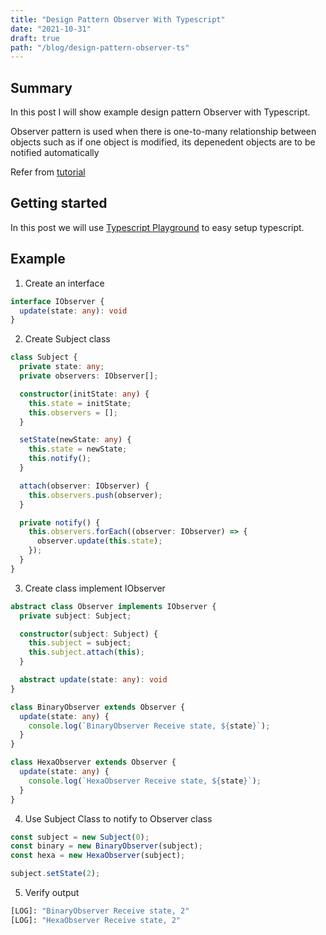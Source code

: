 ```yaml
---
title: "Design Pattern Observer With Typescript"
date: "2021-10-31"
draft: true
path: "/blog/design-pattern-observer-ts"
---
```


## Summary
In this post I will show example design pattern Observer with Typescript.

Observer pattern is used when there is one-to-many relationship between objects such as if one object is modified, its depenedent objects are to be notified automatically

Refer from [tutorial](https://www.tutorialspoint.com/design_pattern/observer_pattern.htm)

## Getting started

In this post we will use [Typescript Playground](https://www.typescriptlang.org/play) to easy setup typescript. 

## Example

1. Create an interface

```ts
interface IObserver {
  update(state: any): void
}
```

2. Create Subject class

```ts
class Subject {
  private state: any;
  private observers: IObserver[];

  constructor(initState: any) {
    this.state = initState;
    this.observers = [];
  }

  setState(newState: any) {
    this.state = newState;
    this.notify();
  }

  attach(observer: IObserver) {
    this.observers.push(observer);
  }

  private notify() {
    this.observers.forEach((observer: IObserver) => {
      observer.update(this.state);
    });
  }
}
```

3. Create class implement IObserver

```ts
abstract class Observer implements IObserver {
  private subject: Subject;

  constructor(subject: Subject) {
    this.subject = subject;
    this.subject.attach(this);
  }

  abstract update(state: any): void
}

class BinaryObserver extends Observer {
  update(state: any) {
    console.log(`BinaryObserver Receive state, ${state}`);
  }
}

class HexaObserver extends Observer {
  update(state: any) {
    console.log(`HexaObserver Receive state, ${state}`);
  }
}
```

4. Use Subject Class to notify to Observer class

```ts
const subject = new Subject(0);
const binary = new BinaryObserver(subject);
const hexa = new HexaObserver(subject);

subject.setState(2);
```

5. Verify output

```bash
[LOG]: "BinaryObserver Receive state, 2" 
[LOG]: "HexaObserver Receive state, 2" 
```
